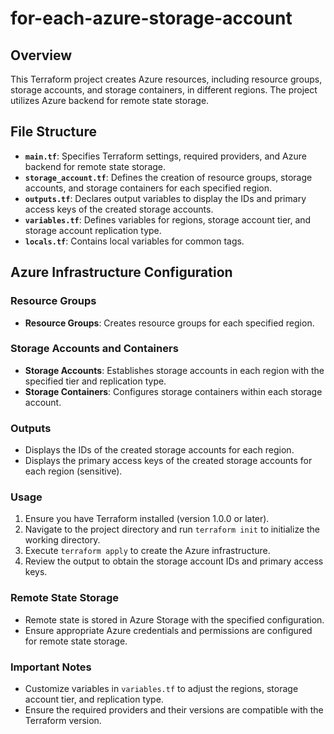 # for-each-azure-storage-account

## Overview

This Terraform project creates Azure resources, including resource groups, storage accounts, and storage containers, in different regions. The project utilizes Azure backend for remote state storage.

## File Structure

- **`main.tf`**: Specifies Terraform settings, required providers, and Azure backend for remote state storage.
- **`storage_account.tf`**: Defines the creation of resource groups, storage accounts, and storage containers for each specified region.
- **`outputs.tf`**: Declares output variables to display the IDs and primary access keys of the created storage accounts.
- **`variables.tf`**: Defines variables for regions, storage account tier, and storage account replication type.
- **`locals.tf`**: Contains local variables for common tags.

## Azure Infrastructure Configuration

### Resource Groups

- **Resource Groups**: Creates resource groups for each specified region.

### Storage Accounts and Containers

- **Storage Accounts**: Establishes storage accounts in each region with the specified tier and replication type.
- **Storage Containers**: Configures storage containers within each storage account.

### Outputs

- Displays the IDs of the created storage accounts for each region.
- Displays the primary access keys of the created storage accounts for each region (sensitive).

### Usage

1. Ensure you have Terraform installed (version 1.0.0 or later).
2. Navigate to the project directory and run `terraform init` to initialize the working directory.
3. Execute `terraform apply` to create the Azure infrastructure.
4. Review the output to obtain the storage account IDs and primary access keys.

### Remote State Storage

- Remote state is stored in Azure Storage with the specified configuration.
- Ensure appropriate Azure credentials and permissions are configured for remote state storage.

### Important Notes

- Customize variables in `variables.tf` to adjust the regions, storage account tier, and replication type.
- Ensure the required providers and their versions are compatible with the Terraform version.